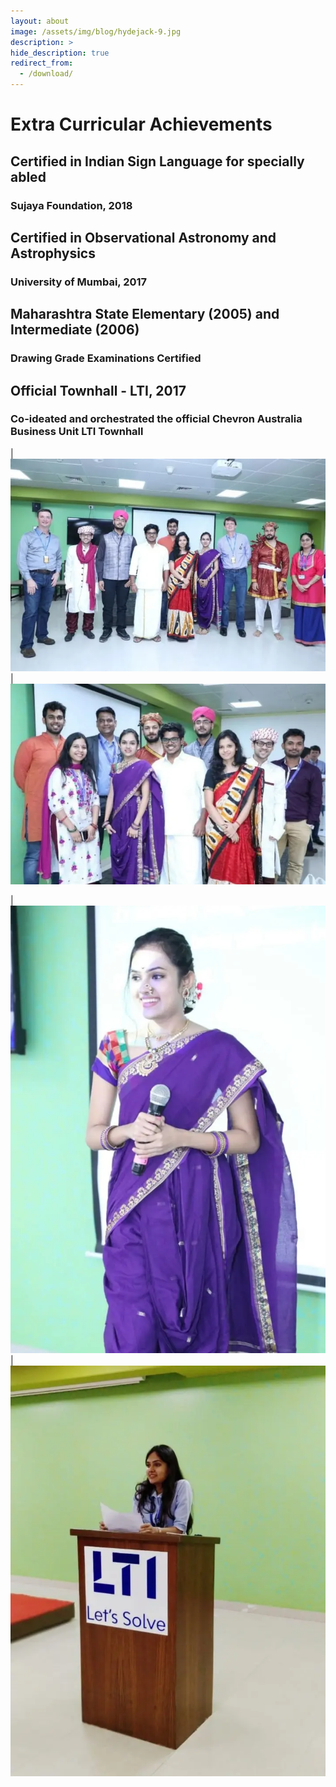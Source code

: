```yaml
---
layout: about
image: /assets/img/blog/hydejack-9.jpg
description: >
hide_description: true
redirect_from:
  - /download/
---
```


# Extra Curricular Achievements

## Certified in Indian Sign Language for specially abled
### Sujaya Foundation, 2018

## Certified in Observational Astronomy and Astrophysics
### University of Mumbai, 2017

## Maharashtra State Elementary (2005) and Intermediate (2006) 
### Drawing Grade Examinations Certified 

## Official Townhall - LTI, 2017
### Co-ideated and orchestrated the official Chevron Australia Business Unit LTI Townhall

| ![Client 1](/assets/img/extra_curricular/client1.webp) | ![Client 2](/assets/img/extra_curricular/client2.webp)

| ![Anchor 1](/assets/img/extra_curricular/anchor1.webp) | ![Anchor 2](/assets/img/extra_curricular/anchor2.webp)
